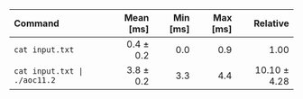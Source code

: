 | Command | Mean [ms] | Min [ms] | Max [ms] | Relative |
|:---|---:|---:|---:|---:|
| `cat input.txt` | 0.4 ± 0.2 | 0.0 | 0.9 | 1.00 |
| `cat input.txt \| ./aoc11.2` | 3.8 ± 0.2 | 3.3 | 4.4 | 10.10 ± 4.28 |
